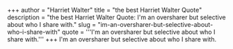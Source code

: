 +++
author = "Harriet Walter"
title = "the best Harriet Walter Quote"
description = "the best Harriet Walter Quote: I'm an oversharer but selective about who I share with."
slug = "im-an-oversharer-but-selective-about-who-i-share-with"
quote = '''I'm an oversharer but selective about who I share with.'''
+++
I'm an oversharer but selective about who I share with.
